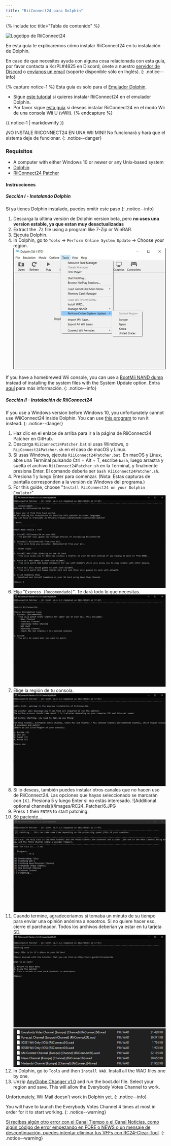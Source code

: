 ```yaml
---
title: "RiiConnect24 para Dolphin"
---
```


{% include toc title="Tabla de contenido" %}

![Logotipo de RiiConnect24](/images/WiiRC24Logo.jpg)

En esta guía te explicaremos cómo instalar RiiConnect24 en tu instalación de Dolphin.

En caso de que necesites ayuda con alguna cosa relacionada con esta guía, por favor contacta a KcrPL#4625 en Discord, únete a nuestro [servidor de Discord](https://discord.gg/rc24) o [envíanos un email](mailto:support@riiconnect24.net) (soporte disponible sólo en Inglés).
{: .notice--info}

{% capture notice-1 %}
Esta guía es solo para el [Emulador Dolphin](https://dolphin-emu.org).

- Sigue [este tutorial](riiconnect24-wii) si quieres instalar RiiConnect24 en el emulador Dolphin.
- Por favor sigue [esta guía](riiconnect24-vwii) si deseas instalar RiiConnect24 en el modo Wii de una consola Wii U (vWii).
{% endcapture %}

<div class="notice--warning">{{ notice-1 | markdownify }}</div>

¡NO INSTALE RIICONNECT24 EN UNA WII MINI! No funcionará y hará que el sistema deje de funcionar.
{: .notice--danger}

### Requisitos

* A computer with either Windows 10 or newer or any Unix-based system
* [Dolphin](https://dolphin-emu.org/download/)
* [RiiConnect24 Patcher](https://github.com/RiiConnect24/RiiConnect24-Patcher/releases)

#### Instrucciones

##### Sección I - Instalando Dolphin

Si ya tienes Dolphin instalado, puedes omitir este paso
{: .notice--info}

1. Descarga la última versión de Dolphin version beta, pero **no uses una version estable, ya que estan muy desactualizadas**
2. Extract the .7z file using a program like 7-Zip or WinRAR.
3. Ejecuta Dolphin.
4. In Dolphin, go to `Tools` -> `Perform Online System Update` -> Choose your region. ![Actualizar la consola por Internet](/images/Dolphin_RC24/1.jpg)

If you have a homebrewed Wii console, you can use a [BootMii NAND dump](bootmii) instead of installing the system files with the System Update option. Entra [aquí](https://wiki.dolphin-emu.org/index.php?title=NAND_Usage_Guide) para más información.
{: .notice--info}

##### Sección II - Instalación de RiiConnect24

If you use a Windows version before Windows 10, you unfortunately cannot use WiiConnect24 inside Dolphin. You can use [this program](https://github.com/RiiConnect24/.VFF-File-Downloader-for-Dolphin) to run it instead.
{: .notice--danger}

1. Haz clic en el enlace de arriba para ir a la página de RiiConnect24 Patcher en GitHub.
2. Descarga `RiiConnect24Patcher.bat` si usas Windows, o `RiiConnect24Patcher.sh` en el caso de macOS y Linux.
3. Si usas Windows, ejecuta `RiiConnect24Patcher.bat`. En macOS y Linux, abre una Terminal pulsando Ctrl + Alt + T, escribe `bash`, luego arrastra y suelta el archivo `RiiConnect24Patcher.sh` en la Terminal, y finalmente presiona Enter. El comando debería ser `bash RiiConnect24Patcher.sh`.
4. Presiona 1 y luego Enter para comenzar. (Nota: Estas capturas de pantalla corresponden a la versión de Windows del programa.)
5. For this guide, choose "`Install RiiConnect24 on your Dolphin Emulator`" ![Instalar RiiConnect24](/images/RC24_Patcher/3.JPG)
6. Elija "`Express (Recomendado)`". Te dará todo lo que necesitas. ![Ajustes Express](/images/RC24_Patcher/4.JPG)
7. Elige la región de tu consola. ![Selecciona tu región](/images/RC24_Patcher/5.JPG)
8. Si lo deseas, también puedes instalar otros canales que no hacen uso de RiiConnect24. Las opciones que hayas seleccionado se marcarán con `[X]`. Presiona 5 y luego Enter si no estás interesado. !\[Additional optional channels\](/images/RC24_Patcher/6.JPG
9. Press `1` then `ENTER` to start patching.
10. Sé paciente... ![¡Está parcheando!](/images/RC24_Patcher/9.JPG)
11. Cuando termine, agradeceríamos si tomaba un minuto de su tiempo para enviar una opinión anónima a nosotros.  Si no quiere hacer eso, cierre el parcheador. Todos los archivos deberían ya estar en tu tarjeta SD. ![¡Listo!](/images/RC24_Patcher/10.JPG) ![Archivos copiados](/images/RC24_Patcher/11.PNG)
12. In Dolphin, go to `Tools` and then `Install WAD`. Install all the WAD files one by one.
13. Unzip [AnyGlobe Changer v1.0](https://github.com/fishguy6564/AnyGlobe-Changer/releases/download/1.0/AnyGlobe.Changer.zip) and run the boot.dol file. Select your region and save. This will allow the Everybody Votes Channel to work.

Unfortunately, Wii Mail doesn't work in Dolphin yet.
{: .notice--info}

You will have to launch the Everybody Votes Channel 4 times at most in order for it to start working.
{: .notice--warning}

[Si recibes algún otro error con el Canal Tiempo o el Canal Noticias, como algún código de error empezando en FORE o NEWS o un mensaje de descontinuación, puedes intentar eliminar tus VFFs con RC24-Clear-Tool](deleting-vffs).
{: .notice--warning}